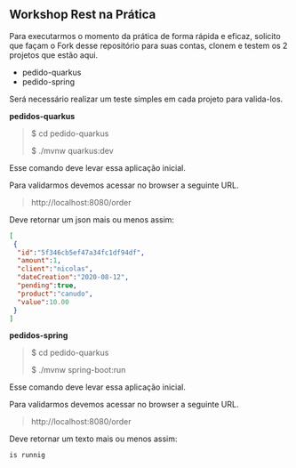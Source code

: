 ## Workshop Rest na Prática

Para executarmos o momento da prática de forma rápida e eficaz, solicito que façam o Fork desse repositório para suas contas, clonem e testem os 2 projetos que estão aqui.

- pedido-quarkus
- pedido-spring

Será necessário realizar um teste simples em cada projeto para valida-los.

**pedidos-quarkus**

> $ cd pedido-quarkus
>
> $ ./mvnw quarkus:dev

Esse comando deve levar essa aplicação inicial.

Para validarmos devemos acessar no browser a seguinte URL.

> http://localhost:8080/order

Deve retornar um json mais ou menos assim:

```json
[
 {
  "id":"5f346cb5ef47a34fc1df94df",
  "amount":1,
  "client":"nicolas",
  "dateCreation":"2020-08-12",
  "pending":true,
  "product":"canudo",
  "value":10.00
 }
]
```

**pedidos-spring**

> $ cd pedido-quarkus
>
> $ ./mvnw spring-boot:run

Esse comando deve levar essa aplicação inicial.

Para validarmos devemos acessar no browser a seguinte URL.

> http://localhost:8080/order

Deve retornar um texto mais ou menos assim:

```
is runnig
```



